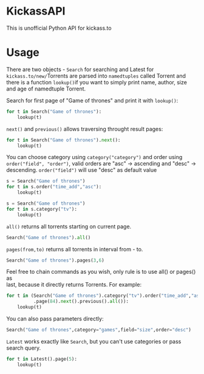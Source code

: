 KickassAPI
==========
This is unofficial Python API for kickass.to

Usage
=====
There are two objects - ``Search`` for searching and Latest for ``kickass.to/new/``Torrents are parsed into `namedtuples` called Torrent and there is a function ``lookup()``if you want to simply print name, author, size and age of namedtuple Torrent.

Search for first page of "Game of thrones" and print it with ``lookup()``:

```python
for t in Search("Game of thrones"):
    lookup(t)
```

``next()`` and ``previous()`` allows traversing throught result pages:

```python
for t in Search("Game of thrones").next():
    lookup(t)
```
    
You can choose category using ``category("category")`` and order using ``order("field", "order")``, valid orders are "asc" -> ascending and "desc" -> descending. ``order("field")`` will use "desc" as default value


```python
s = Search("Game of thrones")
for t in s.order("time_add","asc"):
    lookup(t)
```

```python
s = Search("Game of thrones")
for t in s.category("tv"):
    lookup(t)
```

``all()`` returns all torrents starting on current page. 

```python
Search("Game of thrones").all()
```

``pages(from,to)`` returns all torrents in interval from - to.

```python
Search("Game of thrones").pages(3,6)
```

Feel free to chain commands as you wish, only rule is to use all() or pages() as  
last, because it directly returns Torrents. For example:

```python
for t in (Search("Game of thrones").category("tv").order("time_add","asc")
          .page(84).next().previous().all()):
    lookup(t)
```

You can also pass parameters directly:

```python
Search("Game of thrones",category="games",field="size",order="desc")
```

``Latest`` works exactly like ``Search``, but you can't use categories or pass search query.

```python
for t in Latest().page(5):
    lookup(t)
```
